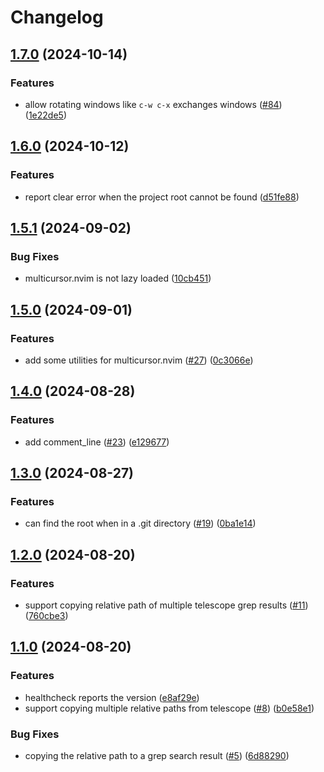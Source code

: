 # Changelog

## [1.7.0](https://github.com/mikavilpas/my-nvim-micro-plugins.nvim/compare/v1.6.0...v1.7.0) (2024-10-14)


### Features

* allow rotating windows like `c-w c-x` exchanges windows ([#84](https://github.com/mikavilpas/my-nvim-micro-plugins.nvim/issues/84)) ([1e22de5](https://github.com/mikavilpas/my-nvim-micro-plugins.nvim/commit/1e22de5bf54ad467911b3ffed3ac9452f6a87e3f))

## [1.6.0](https://github.com/mikavilpas/my-nvim-micro-plugins.nvim/compare/v1.5.1...v1.6.0) (2024-10-12)


### Features

* report clear error when the project root cannot be found ([d51fe88](https://github.com/mikavilpas/my-nvim-micro-plugins.nvim/commit/d51fe88be507df4db01bd64c2db7971a840e8728))

## [1.5.1](https://github.com/mikavilpas/my-nvim-micro-plugins.nvim/compare/v1.5.0...v1.5.1) (2024-09-02)


### Bug Fixes

* multicursor.nvim is not lazy loaded ([10cb451](https://github.com/mikavilpas/my-nvim-micro-plugins.nvim/commit/10cb4514a90449cf41c9281e009d9a4e48a27de0))

## [1.5.0](https://github.com/mikavilpas/my-nvim-micro-plugins.nvim/compare/v1.4.0...v1.5.0) (2024-09-01)


### Features

* add some utilities for multicursor.nvim ([#27](https://github.com/mikavilpas/my-nvim-micro-plugins.nvim/issues/27)) ([0c3066e](https://github.com/mikavilpas/my-nvim-micro-plugins.nvim/commit/0c3066eb219e782a4f8c5524de96c3010ef9523c))

## [1.4.0](https://github.com/mikavilpas/my-nvim-micro-plugins.nvim/compare/v1.3.0...v1.4.0) (2024-08-28)


### Features

* add comment_line ([#23](https://github.com/mikavilpas/my-nvim-micro-plugins.nvim/issues/23)) ([e129677](https://github.com/mikavilpas/my-nvim-micro-plugins.nvim/commit/e129677c9bbb7957cde8cadae50e850f39402b08))

## [1.3.0](https://github.com/mikavilpas/my-nvim-micro-plugins.nvim/compare/v1.2.0...v1.3.0) (2024-08-27)


### Features

* can find the root when in a .git directory ([#19](https://github.com/mikavilpas/my-nvim-micro-plugins.nvim/issues/19)) ([0ba1e14](https://github.com/mikavilpas/my-nvim-micro-plugins.nvim/commit/0ba1e143d831342dea6ed2315d1303037ec443b9))

## [1.2.0](https://github.com/mikavilpas/my-nvim-micro-plugins.nvim/compare/v1.1.0...v1.2.0) (2024-08-20)


### Features

* support copying relative path of multiple telescope grep results ([#11](https://github.com/mikavilpas/my-nvim-micro-plugins.nvim/issues/11)) ([760cbe3](https://github.com/mikavilpas/my-nvim-micro-plugins.nvim/commit/760cbe3d8250c637cf67aa26f6bdeef4868e5131))

## [1.1.0](https://github.com/mikavilpas/my-nvim-micro-plugins.nvim/compare/v1.0.0...v1.1.0) (2024-08-20)


### Features

* healthcheck reports the version ([e8af29e](https://github.com/mikavilpas/my-nvim-micro-plugins.nvim/commit/e8af29e48c556fb4b3c0d1f4881816c35e4e56fb))
* support copying multiple relative paths from telescope ([#8](https://github.com/mikavilpas/my-nvim-micro-plugins.nvim/issues/8)) ([b0e58e1](https://github.com/mikavilpas/my-nvim-micro-plugins.nvim/commit/b0e58e183bb443a5b69fe1b5f17294bf4325b22b))


### Bug Fixes

* copying the relative path to a grep search result ([#5](https://github.com/mikavilpas/my-nvim-micro-plugins.nvim/issues/5)) ([6d88290](https://github.com/mikavilpas/my-nvim-micro-plugins.nvim/commit/6d88290eb6ab2aafe6447defa9000f436a54e1c9))
